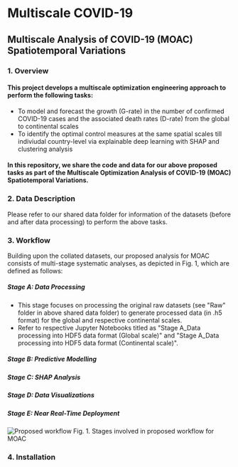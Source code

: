 # Multiscale COVID-19

## Multiscale Analysis of COVID-19 (MOAC) Spatiotemporal Variations

### 1. Overview
#### This project develops a multiscale optimization engineering approach to perform the following tasks:

- To model and forecast the growth (G-rate) in the number of confirmed COVID-19 cases and the associated death rates (D-rate) from the global to continental scales 
- To identify the optimal control measures at the same spatial scales till indiviudal country-level via explainable deep learning with SHAP and clustering analysis

#### In this repository, we share the code and data for our above proposed tasks as part of the Multiscale Optimization Analysis of COVID-19 (MOAC) Spatiotemporal Variations.

### 2. Data Description

Please refer to our shared data folder for information of the datasets (before and after data processing) to perform the above tasks.

### 3. Workflow

Building upon the collated datasets, our proposed analysis for MOAC consists of multi-stage systematic analyses, as depicted in Fig. 1, which are defined as follows:

##### Stage A: Data Processing
- This stage focuses on processing the original raw datasets (see "Raw" folder in above shared data folder) to generate processed data (in .h5 format) for the global and respective continental scales.
- Refer to respective Jupyter Notebooks titled as "Stage A_Data processing into HDF5 data format (Global scale)" and "Stage A_Data processing into HDF5 data format (Continental scale)".

##### Stage B: Predictive Modelling

##### Stage C: SHAP Analysis

##### Stage D: Data Visualizations

##### Stage E: Near Real-Time Deployment

![Proposed workflow](https://user-images.githubusercontent.com/70025024/153757221-13dec56a-a0ac-4d12-a8f1-320e38b086ca.svg)
Fig. 1. Stages involved in proposed workflow for MOAC

### 4. Installation
